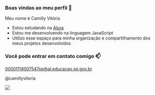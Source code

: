 ### Boas vindas ao meu perfil 💜

Meu nome é Camilly Vitória

- Estou estudando na [Alura](https://www.alura.com.br)
- Estou me desenvolvendo na linguagem JavaScript
- Utilizo esse espaço para minha organização e compartilhamento dos meus projetos desenvolvidos

### Você pode entrar em contato comigo 📫

00001114007547sp@al.educacao.sp.gov.br

@camillyvitoria


![](https://media.tenor.com/9U3bJ2BE72UAAAAM/taehyung-taehyung-suchwita.gif)
